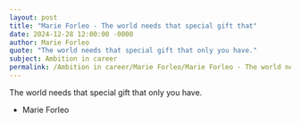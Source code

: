 ```yaml
---
layout: post
title: "Marie Forleo - The world needs that special gift that"
date: 2024-12-28 12:00:00 -0000
author: Marie Forleo
quote: "The world needs that special gift that only you have."
subject: Ambition in career
permalink: /Ambition in career/Marie Forleo/Marie Forleo - The world needs that special gift that
---
```


The world needs that special gift that only you have.

- Marie Forleo
